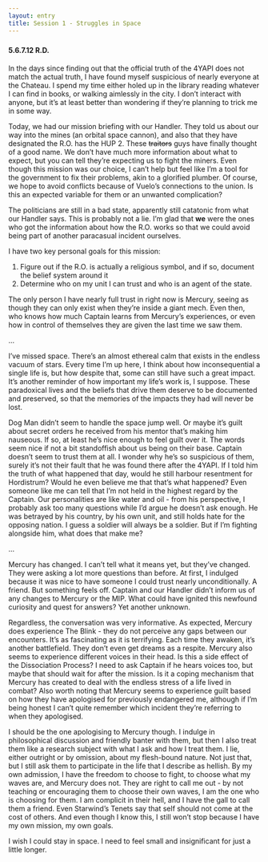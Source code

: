 ```yaml
---
layout: entry
title: Session 1 - Struggles in Space
---
```


<div class="header-row">
    <h3></h3>
    <h4>5.6.7.12 <span class="small-text">R.D.</span></h4>
</div>

In the days since finding out that the official truth of the 4YAPI does not match the actual truth, I have found myself suspicious of nearly everyone at the Chateau. I spend my time either holed up in the library reading whatever I can find in books, or walking aimlessly in the city. I don’t interact with anyone, but it’s at least better than wondering if they’re planning to trick me in some way.

Today, we had our mission briefing with our Handler. They told us about our way into the mines (an orbital space cannon), and also that they have designated the R.O. has the HUP 2. These ~~traitors~~ guys have finally thought of a good name. We don’t have much more information about what to expect, but you can tell they’re expecting us to fight the miners. Even though this mission was our choice, I can’t help but feel like I’m a tool for the government to fix their problems, akin to a glorified plumber. Of course, we hope to avoid conflicts because of Vuelo’s connections to the union. Is this an expected variable for them or an unwanted complication?

The politicians are still in a bad state, apparently still catatonic from what our Handler says. This is probably not a lie. I’m glad that **we** were the ones who got the information about how the R.O. works so that we could avoid being part of another paracasual incident ourselves. 

I have two key personal goals for this mission: 
1. Figure out if the R.O. is actually a religious symbol, and if so, document the belief system around it
2. Determine who on my unit I can trust and who is an agent of the state. 

The only person I have nearly full trust in right now is Mercury, seeing as though they can only exist when they’re inside a giant mech. Even then, who knows how much Captain learns from Mercury’s experiences, or even how in control of themselves they are given the last time we saw them. 

<div class="break">...</div>

I’ve missed space. There’s an almost ethereal calm that exists in the endless vacuum of stars. Every time I’m up here, I think about how inconsequential a single life is, but how despite that, some can still have such a great impact. It’s another reminder of how important my life’s work is, I suppose. These paradoxical lives and the beliefs that drive them deserve to be documented and preserved, so that the memories of the impacts they had will never be lost.

Dog Man didn’t seem to handle the space jump well. Or maybe it’s guilt about secret orders he received from his mentor that’s making him nauseous. If so, at least he’s nice enough to feel guilt over it. The words seem nice if not a bit standoffish about us being on their base. Captain doesn’t seem to trust them at all. I wonder why he’s so suspicious of them, surely it’s not their fault that he was found there after the 4YAPI. If I told him the truth of what happened that day, would he still harbour resentment for Hordistrum? Would he even believe me that that’s what happened? Even someone like me can tell that I’m not held in the highest regard by the Captain. Our personalities are like water and oil - from his perspective, I probably ask too many questions while I’d argue he doesn’t ask enough. He was betrayed by his country, by his own unit, and still holds hate for the opposing nation. I guess a soldier will always be a soldier. But if I’m fighting alongside him, what does that make me?

<div class="break">...</div>

Mercury has changed. I can’t tell what it means yet, but they’ve changed. They were asking a lot more questions than before. At first, I indulged because it was nice to have someone I could trust nearly unconditionally. A friend. But something feels off. Captain and our Handler didn’t inform us of any changes to Mercury or the MIP. What could have ignited this newfound curiosity and quest for answers? Yet another unknown.

Regardless, the conversation was very informative. As expected, Mercury does experience The Blink - they do not perceive any gaps between our encounters. It’s as fascinating as it is terrifying. Each time they awaken, it’s another battlefield. They don’t even get dreams as a respite. Mercury also seems to experience different voices in their head. Is this a side effect of the Dissociation Process? I need to ask Captain if he hears voices too, but maybe that should wait for after the mission. Is it a coping mechanism that Mercury has created to deal with the endless stress of a life lived in combat? Also worth noting that Mercury seems to experience guilt based on how they have apologised for previously endangered me, although if I’m being honest I can’t quite remember which incident they’re referring to when they apologised. 

I should be the one apologising to Mercury though. I indulge in philosophical discussion and friendly banter with them, but then I also treat them like a research subject with what I ask and how I treat them. I lie, either outright or by omission, about my flesh-bound nature. Not just that, but I still ask them to participate in the life that I describe as hellish. By my own admission, I have the freedom to choose to fight, to choose what my waves are, and Mercury does not. They are right to call me out - by not teaching or encouraging them to choose their own waves, I am the one who is choosing for them. I am complicit in their hell, and I have the gall to call them a friend. Even Starwind’s Tenets say that self should not come at the cost of others. And even though I know this, I still won’t stop because I have my own mission, my own goals. 

I wish I could stay in space. I need to feel small and insignificant for just a little longer. 